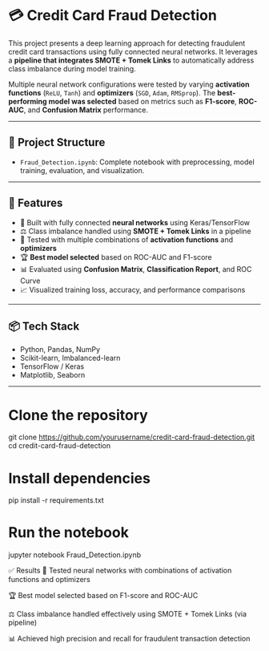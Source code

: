 # 💳 Credit Card Fraud Detection

This project presents a deep learning approach for detecting fraudulent credit card transactions using fully connected neural networks. It leverages a **pipeline that integrates SMOTE + Tomek Links** to automatically address class imbalance during model training.

Multiple neural network configurations were tested by varying **activation functions** (`ReLU`, `Tanh`) and **optimizers** (`SGD`, `Adam`, `RMSprop`). The **best-performing model was selected** based on metrics such as **F1-score**, **ROC-AUC**, and **Confusion Matrix** performance.

---

## 📁 Project Structure
- `Fraud_Detection.ipynb`: Complete notebook with preprocessing, model training, evaluation, and visualization.

---

## 🚀 Features
- 🧠 Built with fully connected **neural networks** using Keras/TensorFlow  
- ⚖️ Class imbalance handled using **SMOTE + Tomek Links** in a pipeline  
- 🔧 Tested with multiple combinations of **activation functions** and **optimizers**  
- 🏆 **Best model selected** based on ROC-AUC and F1-score  
- 📊 Evaluated using **Confusion Matrix**, **Classification Report**, and ROC Curve  
- 📈 Visualized training loss, accuracy, and performance comparisons  

---

## 📦 Tech Stack
- Python, Pandas, NumPy  
- Scikit-learn, Imbalanced-learn  
- TensorFlow / Keras  
- Matplotlib, Seaborn  

---

# Clone the repository
git clone https://github.com/yourusername/credit-card-fraud-detection.git
cd credit-card-fraud-detection

# Install dependencies
pip install -r requirements.txt

# Run the notebook
jupyter notebook Fraud_Detection.ipynb


✅ Results
🧠 Tested neural networks with combinations of activation functions and optimizers

🏆 Best model selected based on F1-score and ROC-AUC

⚖️ Class imbalance handled effectively using SMOTE + Tomek Links (via pipeline)

📊 Achieved high precision and recall for fraudulent transaction detection

